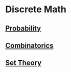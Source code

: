 # Discrete Math

## [Probability](https://github.com/unboagable/engineering-roadmap/blob/master/Computer%20Science%20Review/Notes/Discrete%20Math/Probability/Probability.md)

## [Combinatorics](https://github.com/unboagable/engineering-roadmap/blob/master/Computer%20Science%20Review/Notes/Discrete%20Math/Combinatorics/Combinatorics.md)

## [Set Theory](https://github.com/unboagable/engineering-roadmap/blob/master/Computer%20Science%20Review/Notes/Discrete%20Math/Set%20Theory/Set%20Theory.md)
